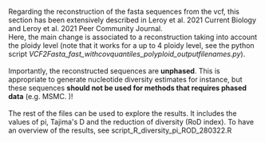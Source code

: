 Regarding the reconstruction of the fasta sequences from the vcf, this section has been extensively described in Leroy et al. 2021 Current Biology and Leroy et al. 2021 Peer Community Journal. <br>
Here, the main change is associated to a reconstruction taking into account the ploidy level (note that it works for a up to 4 ploidy level, see the python script *VCF2Fasta_fast_withcovquantiles_polyploid_outputfilenames.py*). <br><br>
Importantly, the reconstructed sequences are **unphased**. This is appropriate to generate nucleotide diversity estimates for instance, but these sequences **should not be used for methods that requires phased data** (e.g. MSMC. )!<br><br>
The rest of the files can be used to explore the results. It includes the values of pi, Tajima's D and the reduction of diversity (RoD index). To have an overview of the results, see script_R_diversity_pi_ROD_280322.R<br>

